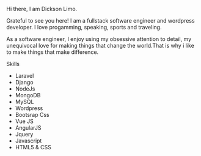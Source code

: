 Hi there, I am Dickson Limo.

Grateful to see you here!
I am a fullstack software engineer and wordpress developer. I love progamming, speaking, sports and traveling.

As a software engineer, I enjoy using my obsessive attention to detail, my unequivocal love for making things that change the world.That is why i like to make things that make difference.

Skills
- Laravel
- Django
- NodeJs
- MongoDB
- MySQL
- Wordpress
- Bootsrap Css
- Vue JS
- AngularJS
- Jquery
- Javascript
- HTML5 & CSS


<!---
dkklimo/dkklimo is a ✨ special ✨ repository because its `README.md` (this file) appears on your GitHub profile.
You can click the Preview link to take a look at your changes.
--->
